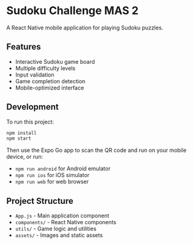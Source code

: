 # Sudoku Challenge MAS 2

A React Native mobile application for playing Sudoku puzzles.

## Features

- Interactive Sudoku game board
- Multiple difficulty levels
- Input validation
- Game completion detection
- Mobile-optimized interface

## Development

To run this project:

```bash
npm install
npm start
```

Then use the Expo Go app to scan the QR code and run on your mobile device, or run:

- `npm run android` for Android emulator
- `npm run ios` for iOS simulator
- `npm run web` for web browser

## Project Structure

- `App.js` - Main application component
- `components/` - React Native components
- `utils/` - Game logic and utilities
- `assets/` - Images and static assets